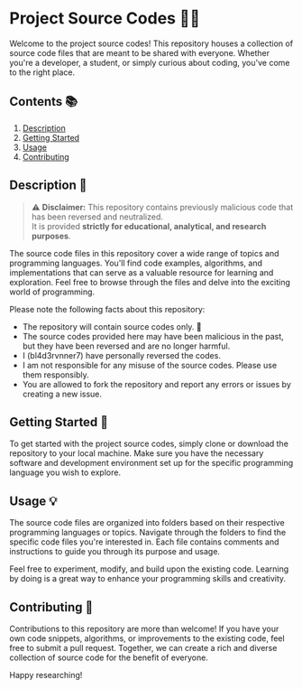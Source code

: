 # Project Source Codes 📁🔬

Welcome to the project source codes! This repository houses a collection of source code files that are meant to be shared with everyone. Whether you're a developer, a student, or simply curious about coding, you've come to the right place.

## Contents 📚

1. [Description](#description)
2. [Getting Started](#getting-started)
3. [Usage](#usage)
4. [Contributing](#contributing)

## Description 📝

> ⚠️ **Disclaimer:** This repository contains previously malicious code that has been reversed and neutralized.  
> It is provided **strictly for educational, analytical, and research purposes**.  

The source code files in this repository cover a wide range of topics and programming languages. You'll find code examples, algorithms, and implementations that can serve as a valuable resource for learning and exploration. Feel free to browse through the files and delve into the exciting world of programming.

Please note the following facts about this repository:

- The repository will contain source codes only. 📄
- The source codes provided here may have been malicious in the past, but they have been reversed and are no longer harmful.
- I (bl4d3rvnner7) have personally reversed the codes.
- I am not responsible for any misuse of the source codes. Please use them responsibly.
- You are allowed to fork the repository and report any errors or issues by creating a new issue.

## Getting Started 🚀

To get started with the project source codes, simply clone or download the repository to your local machine. Make sure you have the necessary software and development environment set up for the specific programming language you wish to explore.

## Usage 💡

The source code files are organized into folders based on their respective programming languages or topics. Navigate through the folders to find the specific code files you're interested in. Each file contains comments and instructions to guide you through its purpose and usage.

Feel free to experiment, modify, and build upon the existing code. Learning by doing is a great way to enhance your programming skills and creativity.

## Contributing 🤝

Contributions to this repository are more than welcome! If you have your own code snippets, algorithms, or improvements to the existing code, feel free to submit a pull request. Together, we can create a rich and diverse collection of source code for the benefit of everyone.

Happy researching!
